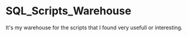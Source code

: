 # SQL_Scripts_Warehouse
It's my warehouse for the scripts that I found very usefull or interesting.
